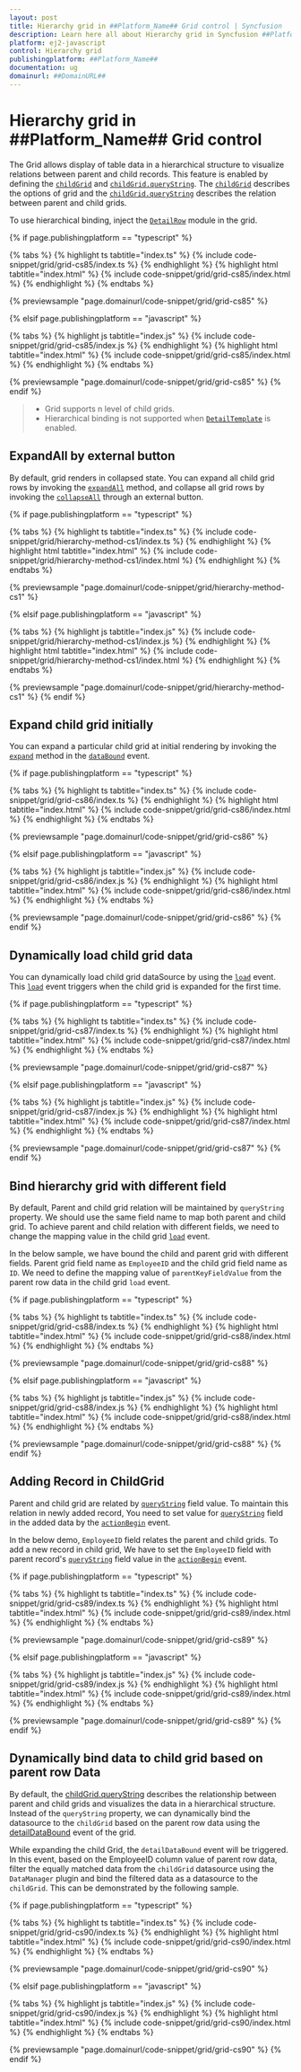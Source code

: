 ```yaml
---
layout: post
title: Hierarchy grid in ##Platform_Name## Grid control | Syncfusion
description: Learn here all about Hierarchy grid in Syncfusion ##Platform_Name## Grid control of Syncfusion Essential JS 2 and more.
platform: ej2-javascript
control: Hierarchy grid 
publishingplatform: ##Platform_Name##
documentation: ug
domainurl: ##DomainURL##
---
```


# Hierarchy grid in ##Platform_Name## Grid control

The Grid allows display of table data in a hierarchical structure to visualize relations between parent and child records. This feature is enabled by defining the [`childGrid`](../api/grid/#childgrid) and [`childGrid.queryString`](../api/grid/#querystring). The [`childGrid`](../api/grid/#childgrid) describes the options of grid and the [`childGrid.queryString`](../api/grid/#querystring) describes the relation between parent and child grids.

To use hierarchical binding, inject the [`DetailRow`](../api/grid/detailRow) module in the grid.

{% if page.publishingplatform == "typescript" %}

 {% tabs %}
{% highlight ts tabtitle="index.ts" %}
{% include code-snippet/grid/grid-cs85/index.ts %}
{% endhighlight %}
{% highlight html tabtitle="index.html" %}
{% include code-snippet/grid/grid-cs85/index.html %}
{% endhighlight %}
{% endtabs %}
        
{% previewsample "page.domainurl/code-snippet/grid/grid-cs85" %}

{% elsif page.publishingplatform == "javascript" %}

{% tabs %}
{% highlight js tabtitle="index.js" %}
{% include code-snippet/grid/grid-cs85/index.js %}
{% endhighlight %}
{% highlight html tabtitle="index.html" %}
{% include code-snippet/grid/grid-cs85/index.html %}
{% endhighlight %}
{% endtabs %}

{% previewsample "page.domainurl/code-snippet/grid/grid-cs85" %}
{% endif %}

> * Grid supports n level of child grids.
> * Hierarchical binding is not supported when [`DetailTemplate`](../api/grid/#detailtemplate) is enabled.

## ExpandAll by external button

By default, grid renders in collapsed state. You can expand all child grid rows by invoking the [`expandAll`](../api/grid/detailRow/#expandall) method, and collapse all grid rows by invoking the [`collapseAll`](../api/grid/detailRow/#collapseall) through an external button.

{% if page.publishingplatform == "typescript" %}

 {% tabs %}
{% highlight ts tabtitle="index.ts" %}
{% include code-snippet/grid/hierarchy-method-cs1/index.ts %}
{% endhighlight %}
{% highlight html tabtitle="index.html" %}
{% include code-snippet/grid/hierarchy-method-cs1/index.html %}
{% endhighlight %}
{% endtabs %}
        
{% previewsample "page.domainurl/code-snippet/grid/hierarchy-method-cs1" %}

{% elsif page.publishingplatform == "javascript" %}

{% tabs %}
{% highlight js tabtitle="index.js" %}
{% include code-snippet/grid/hierarchy-method-cs1/index.js %}
{% endhighlight %}
{% highlight html tabtitle="index.html" %}
{% include code-snippet/grid/hierarchy-method-cs1/index.html %}
{% endhighlight %}
{% endtabs %}

{% previewsample "page.domainurl/code-snippet/grid/hierarchy-method-cs1" %}
{% endif %}

## Expand child grid initially

You can expand a particular child grid at initial rendering by invoking the [`expand`](../api/grid/detailRow/#expand) method in the [`dataBound`](../api/grid/#databound) event.

{% if page.publishingplatform == "typescript" %}

 {% tabs %}
{% highlight ts tabtitle="index.ts" %}
{% include code-snippet/grid/grid-cs86/index.ts %}
{% endhighlight %}
{% highlight html tabtitle="index.html" %}
{% include code-snippet/grid/grid-cs86/index.html %}
{% endhighlight %}
{% endtabs %}
        
{% previewsample "page.domainurl/code-snippet/grid/grid-cs86" %}

{% elsif page.publishingplatform == "javascript" %}

{% tabs %}
{% highlight js tabtitle="index.js" %}
{% include code-snippet/grid/grid-cs86/index.js %}
{% endhighlight %}
{% highlight html tabtitle="index.html" %}
{% include code-snippet/grid/grid-cs86/index.html %}
{% endhighlight %}
{% endtabs %}

{% previewsample "page.domainurl/code-snippet/grid/grid-cs86" %}
{% endif %}

## Dynamically load child grid data

You can dynamically load child grid dataSource by using the [`load`](../api/grid#load) event. This [`load`](../api/grid#load) event triggers when the child grid is expanded for the first time.

{% if page.publishingplatform == "typescript" %}

 {% tabs %}
{% highlight ts tabtitle="index.ts" %}
{% include code-snippet/grid/grid-cs87/index.ts %}
{% endhighlight %}
{% highlight html tabtitle="index.html" %}
{% include code-snippet/grid/grid-cs87/index.html %}
{% endhighlight %}
{% endtabs %}
        
{% previewsample "page.domainurl/code-snippet/grid/grid-cs87" %}

{% elsif page.publishingplatform == "javascript" %}

{% tabs %}
{% highlight js tabtitle="index.js" %}
{% include code-snippet/grid/grid-cs87/index.js %}
{% endhighlight %}
{% highlight html tabtitle="index.html" %}
{% include code-snippet/grid/grid-cs87/index.html %}
{% endhighlight %}
{% endtabs %}

{% previewsample "page.domainurl/code-snippet/grid/grid-cs87" %}
{% endif %}

## Bind hierarchy grid with different field

By default, Parent and child grid relation will be maintained by `queryString` property. We should use the same field name to map both parent and child grid. To achieve parent and child relation with different fields, we need to change the mapping value in the child grid [`load`](../api/grid/#load) event.

In the below sample, we have bound the child and parent grid with different fields. Parent grid field name as `EmployeeID` and the child grid field name as `ID`. We need to define the mapping value of `parentKeyFieldValue` from the parent row data in the child grid `load` event.

{% if page.publishingplatform == "typescript" %}

 {% tabs %}
{% highlight ts tabtitle="index.ts" %}
{% include code-snippet/grid/grid-cs88/index.ts %}
{% endhighlight %}
{% highlight html tabtitle="index.html" %}
{% include code-snippet/grid/grid-cs88/index.html %}
{% endhighlight %}
{% endtabs %}
        
{% previewsample "page.domainurl/code-snippet/grid/grid-cs88" %}

{% elsif page.publishingplatform == "javascript" %}

{% tabs %}
{% highlight js tabtitle="index.js" %}
{% include code-snippet/grid/grid-cs88/index.js %}
{% endhighlight %}
{% highlight html tabtitle="index.html" %}
{% include code-snippet/grid/grid-cs88/index.html %}
{% endhighlight %}
{% endtabs %}

{% previewsample "page.domainurl/code-snippet/grid/grid-cs88" %}
{% endif %}

## Adding Record in ChildGrid

Parent and child grid are related by [`queryString`](../api/grid/#querystring) field value. To maintain this relation in newly added record, You need to set value for [`queryString`](../api/grid/#querystring) field in the added data by the [`actionBegin`](../api/grid/#actionbegin) event.

In the below demo, `EmployeeID` field relates the parent and child grids. To add a new record in child grid, We have to set the `EmployeeID` field with parent record's [`queryString`](../api/grid/#querystring) field value in the [`actionBegin`](../api/grid/#actionbegin) event.

{% if page.publishingplatform == "typescript" %}

 {% tabs %}
{% highlight ts tabtitle="index.ts" %}
{% include code-snippet/grid/grid-cs89/index.ts %}
{% endhighlight %}
{% highlight html tabtitle="index.html" %}
{% include code-snippet/grid/grid-cs89/index.html %}
{% endhighlight %}
{% endtabs %}
        
{% previewsample "page.domainurl/code-snippet/grid/grid-cs89" %}

{% elsif page.publishingplatform == "javascript" %}

{% tabs %}
{% highlight js tabtitle="index.js" %}
{% include code-snippet/grid/grid-cs89/index.js %}
{% endhighlight %}
{% highlight html tabtitle="index.html" %}
{% include code-snippet/grid/grid-cs89/index.html %}
{% endhighlight %}
{% endtabs %}

{% previewsample "page.domainurl/code-snippet/grid/grid-cs89" %}
{% endif %}

## Dynamically bind data to child grid based on parent row Data

By default, the [childGrid.queryString](../api/grid/#querystring) describes the relationship between parent and child grids and visualizes the data in a hierarchical structure. Instead of the `queryString` property, we can dynamically bind the datasource to the `childGrid` based on the parent row data using the [detailDataBound](../api/grid/#detaildatabound) event of the grid.

While expanding the child Grid, the `detailDataBound` event will be triggered. In this event, based on the EmployeeID column value of parent row data, filter the equally matched data from the `childGrid` datasource using the `DataManager` plugin and bind the filtered data as a datasource to the `childGrid`. This can be demonstrated by the following sample.

{% if page.publishingplatform == "typescript" %}

 {% tabs %}
{% highlight ts tabtitle="index.ts" %}
{% include code-snippet/grid/grid-cs90/index.ts %}
{% endhighlight %}
{% highlight html tabtitle="index.html" %}
{% include code-snippet/grid/grid-cs90/index.html %}
{% endhighlight %}
{% endtabs %}
        
{% previewsample "page.domainurl/code-snippet/grid/grid-cs90" %}

{% elsif page.publishingplatform == "javascript" %}

{% tabs %}
{% highlight js tabtitle="index.js" %}
{% include code-snippet/grid/grid-cs90/index.js %}
{% endhighlight %}
{% highlight html tabtitle="index.html" %}
{% include code-snippet/grid/grid-cs90/index.html %}
{% endhighlight %}
{% endtabs %}

{% previewsample "page.domainurl/code-snippet/grid/grid-cs90" %}
{% endif %}